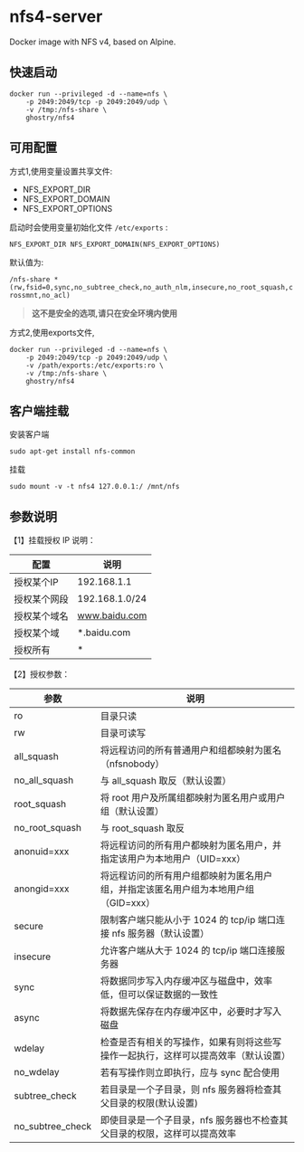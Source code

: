 # nfs4-server
Docker image with NFS v4, based on Alpine.

## 快速启动

```
docker run --privileged -d --name=nfs \
    -p 2049:2049/tcp -p 2049:2049/udp \
    -v /tmp:/nfs-share \
    ghostry/nfs4
```

## 可用配置

方式1,使用变量设置共享文件:

- NFS_EXPORT_DIR
- NFS_EXPORT_DOMAIN
- NFS_EXPORT_OPTIONS

启动时会使用变量初始化文件 `/etc/exports` :

`NFS_EXPORT_DIR NFS_EXPORT_DOMAIN(NFS_EXPORT_OPTIONS)`

默认值为:

`/nfs-share *(rw,fsid=0,sync,no_subtree_check,no_auth_nlm,insecure,no_root_squash,crossmnt,no_acl)`

> **这不是安全的选项,请只在安全环境内使用**

方式2,使用exports文件,

```
docker run --privileged -d --name=nfs \
    -p 2049:2049/tcp -p 2049:2049/udp \
    -v /path/exports:/etc/exports:ro \
    -v /tmp:/nfs-share \
    ghostry/nfs4
```

## 客户端挂载

安装客户端

```
sudo apt-get install nfs-common
```

挂载

```
sudo mount -v -t nfs4 127.0.0.1:/ /mnt/nfs
```
## 参数说明
【1】挂载授权 IP 说明：

|配置 |说明|
|  ----  | ----  |
|授权某个IP  |192.168.1.1|
|授权某个网段  |192.168.1.0/24|
|授权某个域名 | www.baidu.com|
|授权某个域   |*.baidu.com|
|授权所有    |*|


【2】授权参数：

|参数 | 说明|
|  ----  | ----  |
|ro | 目录只读|
|rw | 目录可读写|
|all_squash | 将远程访问的所有普通用户和组都映射为匿名（nfsnobody）|
|no_all_squash  | 与 all_squash 取反（默认设置）|
|root_squash |将 root 用户及所属组都映射为匿名用户或用户组（默认设置）|
|no_root_squash  |与 root_squash 取反|
|anonuid=xxx |将远程访问的所有用户都映射为匿名用户，并指定该用户为本地用户（UID=xxx）|
|anongid=xxx| 将远程访问的所有用户组都映射为匿名用户组，并指定该匿名用户组为本地用户组（GID=xxx）|
|secure | 限制客户端只能从小于 1024 的 tcp/ip 端口连接 nfs 服务器（默认设置）|
|insecure   | 允许客户端从大于 1024 的 tcp/ip 端口连接服务器|
|sync   | 将数据同步写入内存缓冲区与磁盘中，效率低，但可以保证数据的一致性|
|async   |将数据先保存在内存缓冲区中，必要时才写入磁盘|
|wdelay | 检查是否有相关的写操作，如果有则将这些写操作一起执行，这样可以提高效率（默认设置）|
|no_wdelay |  若有写操作则立即执行，应与 sync 配合使用|
|subtree_check  | 若目录是一个子目录，则 nfs 服务器将检查其父目录的权限(默认设置)|
|no_subtree_check   | 即使目录是一个子目录，nfs 服务器也不检查其父目录的权限，这样可以提高效率|

